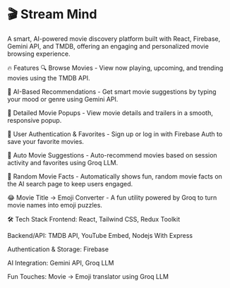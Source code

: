 # 🎬 Stream Mind

A smart, AI-powered movie discovery platform built with React, Firebase, Gemini API, and TMDB, offering an engaging and personalized movie browsing experience.

🔥 Features
🔍 Browse Movies - View now playing, upcoming, and trending movies using the TMDB API.

🤖 AI-Based Recommendations - Get smart movie suggestions by typing your mood or genre using Gemini API.

🎥 Detailed Movie Popups - View movie details and trailers in a smooth, responsive popup.

🔐 User Authentication & Favorites - Sign up or log in with Firebase Auth to save your favorite movies.

🎯 Auto Movie Suggestions - Auto-recommend movies based on session activity and favorites using Groq LLM.

🎲 Random Movie Facts - Automatically shows fun, random movie facts on the AI search page to keep users engaged.

😂 Movie Title → Emoji Converter - A fun utility powered by Groq to turn movie names into emoji puzzles.

🛠️ Tech Stack
Frontend: React, Tailwind CSS, Redux Toolkit

Backend/API: TMDB API, YouTube Embed, Nodejs With Express

Authentication & Storage: Firebase

AI Integration: Gemini API, Groq LLM

Fun Touches: Movie → Emoji translator using Groq LLM
